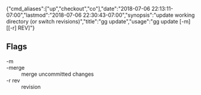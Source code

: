 {"cmd_aliases":["up","checkout","co"],"date":"2018-07-06 22:13:11-07:00","lastmod":"2018-07-06 22:30:43-07:00","synopsis":"update working directory (or switch revisions)","title":"gg update","usage":"gg update [-m] [[-r] REV]"}

## Flags

<dl class="flag_list">
	<dt>-m</dt>
	<dt>-merge</dt>
	<dd>merge uncommitted changes</dd>
	<dt>-r rev</dt>
	<dd>revision</dd>
</dl>
